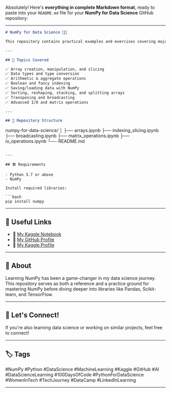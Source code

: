 Absolutely! Here's **everything in complete Markdown format**, ready to paste into your `README.md` file for your **NumPy for Data Science** GitHub repository:

---

```markdown
# NumPy for Data Science 🚀🧮

This repository contains practical examples and exercises covering major NumPy concepts used in data science and scientific computing. Topics include array creation, slicing, indexing, broadcasting, matrix operations, and more.

---

## 📌 Topics Covered

✅ Array creation, manipulation, and slicing  
✅ Data types and type conversion  
✅ Arithmetic & aggregate operations  
✅ Boolean and fancy indexing  
✅ Saving/loading data with NumPy  
✅ Sorting, reshaping, stacking, and splitting arrays  
✅ Transposing and broadcasting  
✅ Advanced I/O and matrix operations  

---

## 📂 Repository Structure

```

numpy-for-data-science/
│
├── arrays.ipynb
├── indexing\_slicing.ipynb
├── broadcasting.ipynb
├── matrix\_operations.ipynb
├── io\_operations.ipynb
└── README.md

````

---

## 🛠 Requirements

- Python 3.7 or above
- NumPy

Install required libraries:

```bash
pip install numpy
````

---

## 📎 Useful Links

* 🔗 [My Kaggle Notebook](your-kaggle-notebook-link)
* 🔗 [My GitHub Profile](your-github-profile-link)
* 🔗 [My Kaggle Profile](your-kaggle-profile-link)

---

## 💬 About

Learning NumPy has been a game-changer in my data science journey. This repository serves as both a reference and a practice ground for mastering NumPy before diving deeper into libraries like Pandas, Scikit-learn, and TensorFlow.

---

## 🧠 Let's Connect!

If you're also learning data science or working on similar projects, feel free to connect!

---

## 🏷️ Tags

\#NumPy #Python #DataScience #MachineLearning #Kaggle #GitHub #AI
\#DataScienceLearning #100DaysOfCode #PythonForDataScience #WomenInTech
\#TechJourney #DataCamp #LinkedInLearning

---

```


```
